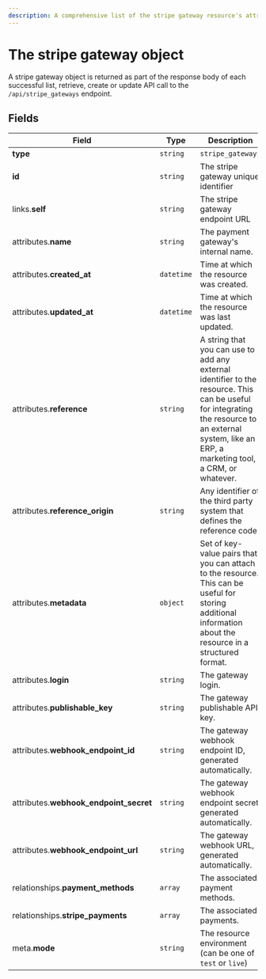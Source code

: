 ```yaml
---
description: A comprehensive list of the stripe gateway resource's attributes and relationships
---
```


# The stripe gateway object

A stripe gateway object is returned as part of the response body of each successful list, retrieve, create or update API call to the `/api/stripe_gateways` endpoint.

## Fields

| Field          | Type     | Description                                  |
| -------------- | -------- | -------------------------------------------- |
| **type**       | `string` | `stripe_gateways`                        |
| **id**         | `string` | The stripe gateway unique identifier  |
| links.**self** | `string` | The stripe gateway endpoint URL       |
| attributes.**name** | `string` | The payment gateway's internal name. |
| attributes.**created_at** | `datetime` | Time at which the resource was created. |
| attributes.**updated_at** | `datetime` | Time at which the resource was last updated. |
| attributes.**reference** | `string` | A string that you can use to add any external identifier to the resource. This can be useful for integrating the resource to an external system, like an ERP, a marketing tool, a CRM, or whatever. |
| attributes.**reference_origin** | `string` | Any identifier of the third party system that defines the reference code |
| attributes.**metadata** | `object` | Set of key-value pairs that you can attach to the resource. This can be useful for storing additional information about the resource in a structured format. |
| attributes.**login** | `string` | The gateway login. |
| attributes.**publishable_key** | `string` | The gateway publishable API key. |
| attributes.**webhook_endpoint_id** | `string` | The gateway webhook endpoint ID, generated automatically. |
| attributes.**webhook_endpoint_secret** | `string` | The gateway webhook endpoint secret, generated automatically. |
| attributes.**webhook_endpoint_url** | `string` | The gateway webhook URL, generated automatically. |
| relationships.**payment_methods** | `array` | The associated payment methods. |
| relationships.**stripe_payments** | `array` | The associated payments. |
| meta.**mode** | `string` | The resource environment \(can be one of `test` or `live`\) |

